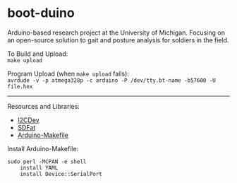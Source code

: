 boot-duino
==========

Arduino-based research project at the University of Michigan. Focusing on an open-source solution to gait and posture analysis for soldiers in the field.



To Build and Upload:  
`make upload`

Program Upload (when `make upload` fails):  
`avrdude -v -p atmega328p -c arduino -P /dev/tty.bt-name -b57600
-U file.hex`


----

Resources and Libraries:
 
- [I2CDev](https://github.com/jrowberg/i2cdevlib)
- [SDFat](http://code.google.com/p/sdfatlib/downloads/list)
- [Arduino-Makefile](https://github.com/mjoldfield/Arduino-Makefile)

Install Arduino-Makefile:  

```
sudo perl -MCPAN -e shell
	install YAML
	install Device::SerialPort
```
